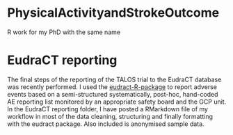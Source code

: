# PhysicalActivityandStrokeOutcome

R work for my PhD with the same name

# EudraCT reporting

The final steps of the reporting of the TALOS trial to the EudraCT database was recently performed. I used the [eudract-R-package](https://eudract-tool.medschl.cam.ac.uk) to report adverse events based on a semi-structured systematically, post-hoc, hand-coded AE reporting list monitored by an appropriate safety board and the GCP unit. 
In the EudraCT reporting folder, I have posted a RMarkdown file of my workflow in most of the data cleaning, structuring and finally formatting with the eudract package. Also included is anonymised sample data.
